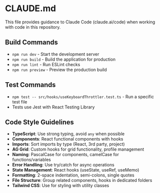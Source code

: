 # CLAUDE.md

This file provides guidance to Claude Code (claude.ai/code) when working with code in this repository.

## Build Commands
- `npm run dev` - Start the development server
- `npm run build` - Build the application for production
- `npm run lint` - Run ESLint checks
- `npm run preview` - Preview the production build

## Test Commands
- `npm test -- src/hooks/useKeyboardThrottler.test.ts` - Run a specific test file
- Tests use Jest with React Testing Library

## Code Style Guidelines
- **TypeScript**: Use strong typing, avoid `any` when possible
- **Components**: React functional components with hooks
- **Imports**: Sort imports by type (React, 3rd party, project)
- **AG Grid**: Custom hooks for grid functionality, profile management
- **Naming**: PascalCase for components, camelCase for functions/variables
- **Error Handling**: Use try/catch for async operations
- **State Management**: React hooks (useState, useRef, useMemo)
- **Formatting**: 2-space indentation, semi-colons, single quotes
- **File Structure**: Group related components, hooks in dedicated folders
- **Tailwind CSS**: Use for styling with utility classes